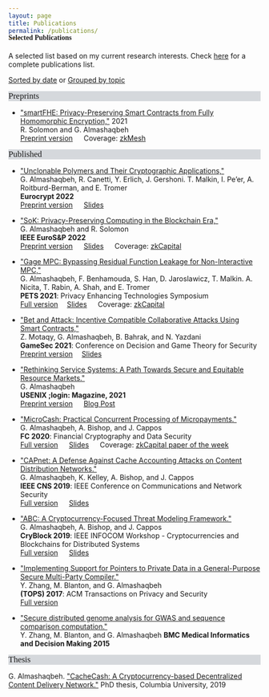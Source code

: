 ```yaml
---
layout: page
title: Publications
permalink: /publications/
---
```


<h4 style="font-family: 'Comic Sans MS'; margin-top: -30px;">Selected Publications</h4>

A selected list based on my current research interests. Check [here](https://scholar.google.com/citations?hl=en&user=QKIkII0AAAAJ&view_op=list_works&sortby=pubdate) for a complete publications list.<br/>

<span style="text-align:right;font-size:14px;">[Sorted by date](https://ghadaalmashaqbeh.github.io/publications/) or [Grouped by topic](https://ghadaalmashaqbeh.github.io/publications/by-date/)</span>


<div style="font-family: 'Comic Sans MS'; font-size:17px; background-color:rgb(213, 216, 220);margin-bottom:6px;">Preprints</div> 

* ["smartFHE: Privacy-Preserving Smart Contracts from Fully Homomorphic Encryption,"]() 2021<br/>
  R. Solomon and G. Almashaqbeh <br/>
  [Preprint version](https://eprint.iacr.org/2021/133) &emsp; Coverage: [zkMesh](https://zkmesh.substack.com/p/zkmesh-feb-2021-recap?s=r)


<div style="font-family: 'Comic Sans MS'; font-size:17px; background-color:rgb(213, 216, 220);margin-bottom:6px;">Published</div> 

* ["Unclonable Polymers and Their Cryptographic Applications,"](https://link.springer.com/chapter/10.1007/978-3-031-06944-4_26)<br/>
  G. Almashaqbeh, R. Canetti, Y. Erlich, J. Gershoni. T. Malkin, I. Pe’er, A. Roitburd-Berman, and E. Tromer<br/>
  **Eurocrypt 2022**<br/>
  [Preprint version](https://eprint.iacr.org/2022/658) &emsp; [Slides](../slides/eurocrypt22.pdf)

* ["SoK: Privacy-Preserving Computing in the Blockchain Era,"](https://ieeexplore.ieee.org/document/9797340)<br/>
  G. Almashaqbeh and R. Solomon <br/>
  **IEEE EuroS&P 2022**<br/>
  [Preprint version](https://eprint.iacr.org/2021/727.pdf) &emsp; [Slides](../slides/sok-eurosp22.pdf) &emsp; Coverage: [zkCapital](https://zkcapital.substack.com/p/this-week-in-blockchain-research-def)

* ["Gage MPC: Bypassing Residual Function Leakage for Non-Interactive MPC,"](https://sciendo.com/article/10.2478/popets-2021-0083)<br/>
  G. Almashaqbeh, F. Benhamouda, S. Han, D. Jaroslawicz, T. Malkin. A. Nicita, T. Rabin, A. Shah, and E. Tromer<br/>
  **PETS 2021**: Privacy Enhancing Technologies Symposium<br/>
  [Full version](https://eprint.iacr.org/2021/256)&emsp; [Slides](../slides/gagempc-pets-2021.pdf) &emsp; Coverage: [zkCapital](https://zkcapital.substack.com/p/this-week-in-blockchain-research-fb6)

* ["Bet and Attack: Incentive Compatible Collaborative Attacks Using Smart Contracts,"](https://link.springer.com/chapter/10.1007/978-3-030-90370-1_16)<br/>
  Z. Motaqy, G. Almashaqbeh, B. Bahrak, and N. Yazdani <br/>
  **GameSec 2021**: Conference on Decision and Game Theory for Security<br/>
  [Preprint version](https://arxiv.org/pdf/2010.12280.pdf)&emsp; [Slides](../slides/gamesec21.pdf) 

* ["Rethinking Service Systems: A Path Towards Secure and Equitable Resource Markets."](https://www.usenix.org/publications/loginonline/rethinking-service-systems)<br/>
  G. Almashaqbeh<br/> 
  **USENIX ;login: Magazine, 2021**<br/>
  [Preprint version](./preprint/almashaqbeh-login-21.pdf) &emsp; [Blog Post](https://blog.nucypher.com/the-path-towards-building-decentralized-services/)

* ["MicroCash: Practical Concurrent Processing of Micropayments."](https://link.springer.com/chapter/10.1007/978-3-030-51280-4_13)<br/>
  G. Almashaqbeh, A. Bishop, and J. Cappos<br/>
  **FC 2020**: Financial Cryptography and Data Security<br/>
  [Full version](https://arxiv.org/abs/1911.08520) &emsp; [Slides](../slides/microcash-fc-2020.pdf) &emsp; Coverage: [zkCapital paper of the week](https://zkcapital.substack.com/p/this-week-in-blockchain-research-92a)
  
* ["CAPnet: A Defense Against Cache Accounting Attacks on Content Distribution Networks."](https://ieeexplore.ieee.org/document/8802825)<br/>
  G. Almashaqbeh, K. Kelley, A. Bishop, and J. Cappos <br/>
  **IEEE CNS 2019**: IEEE Conference on Communications and Network Security <br/>
  [Full version](https://arxiv.org/abs/1906.10272) &emsp; [Slides](../slides/capnet-cns-2019.pdf)

* ["ABC: A Cryptocurrency-Focused Threat Modeling Framework."](https://ieeexplore.ieee.org/document/8845101)<br/>
  G. Almashaqbeh, A. Bishop, and J. Cappos <br/>
  **CryBlock 2019**: IEEE INFOCOM Workshop - Cryptocurrencies and Blockchains for Distributed Systems <br/>
  [Full version](https://arxiv.org/abs/1903.03422) &emsp; [Slides](../slides/abc-cryblock-2019.pdf) 

* ["Implementing Support for Pointers to Private Data in a General-Purpose Secure Multi-Party Compiler."](https://dl.acm.org/citation.cfm?id=3154600)<br/>
  Y. Zhang, M. Blanton, and G. Almashaqbeh <br/>
  **(TOPS) 2017**: ACM Transactions on Privacy and Security <br/>
  [Full version](https://arxiv.org/abs/1509.01763)

* ["Secure distributed genome analysis for GWAS and sequence comparison computation."](https://bmcmedinformdecismak.biomedcentral.com/articles/10.1186/1472-6947-15-S5-S4)<br/>
Y. Zhang, M. Blanton, and G. Almashaqbeh 
**BMC Medical Informatics and Decision Making 2015** <br/>


<div style="font-family: 'Comic Sans MS'; font-size:17px; background-color:rgb(213, 216, 220);margin-bottom:6px;">Thesis</div> 

G. Almashaqbeh. ["CacheCash: A Cryptocurrency-based Decentralized Content Delivery Network."](https://academiccommons.columbia.edu/doi/10.7916/d8-kmv2-7n57) PhD thesis, Columbia University, 2019


